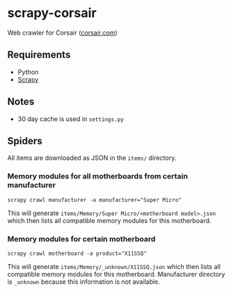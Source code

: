 # scrapy-corsair

Web crawler for Corsair ([corsair.com](https://www.corsair.com))

## Requirements

* Python
* [Scrapy](https://scrapy.org/)

## Notes

* 30 day cache is used in `settings.py`

## Spiders

All items are downloaded as JSON in the `items/` directory.

### Memory modules for all motherboards from certain manufacturer

    scrapy crawl manufacturer -a manufacturer="Super Micro"

This will generate `items/Memory/Super Micro/<motherboard model>.json` which then lists all compatible memory modules for this motherboard.

### Memory modules for certain motherboard

    scrapy crawl motherboard -a product="X11SSQ"

This will generate `items/Memory/_unknown/X11SSQ.json` which then lists all compatible memory modules for this motherboard.
Manufacturer directory is `_unknown` because this information is not available.
